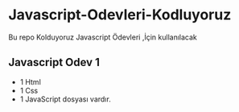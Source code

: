# Javascript-Odevleri-Kodluyoruz
Bu repo Kolduyoruz Javascript Ödevleri ,İçin kullanılacak
## Javascript Odev 1
- 1 Html
- 1 Css
- 1 JavaScript dosyası vardır.
